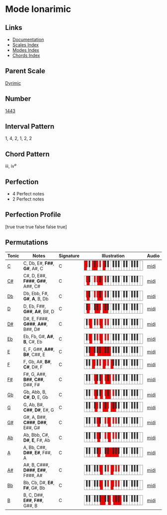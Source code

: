 # Mode Ionarimic

## Links

- [Documentation](index.md)
- [Scales Index](Scales.md)
- [Modes Index](Modes.md)
- [Chords Index](Chords.md)

## Parent Scale

[Dyrimic](ScaleDyrimic.md)

## Number

[1443](https://ianring.com/musictheory/scales/1443)

## Interval Pattern

1, 4, 2, 1, 2, 2

## Chord Pattern

iii, iv⁰

## Perfection

- 4 Perfect notes
- 2 Perfect notes

## Perfection Profile

[true true true false false true]

## Permutations

| Tonic | Notes | Signature | Illustration | Audio |
|-------|-------|-----------|--------------|-------|
| [C](ModeCNaturalIonarimic.md) | C, Db, E#, **F##**, **G#**, A#, C | C | ![CNaturalIonarimic](ModeCNaturalIonarimic.png) | [midi](https://github.com/edipermadi/music/blob/main/docs/ModeCNaturalIonarimic.mid?raw=true) |
| [C#](ModeCSharpIonarimic.md) | C#, D, E##, **F###**, **G##**, A##, C# | C | ![CSharpIonarimic](ModeCSharpIonarimic.png) | [midi](https://github.com/edipermadi/music/blob/main/docs/ModeCSharpIonarimic.mid?raw=true) |
| [Db](ModeDFlatIonarimic.md) | Db, Ebb, F#, **G#**, **A**, B, Db | C | ![DFlatIonarimic](ModeDFlatIonarimic.png) | [midi](https://github.com/edipermadi/music/blob/main/docs/ModeDFlatIonarimic.mid?raw=true) |
| [D](ModeDNaturalIonarimic.md) | D, Eb, F##, **G##**, **A#**, B#, D | C | ![DNaturalIonarimic](ModeDNaturalIonarimic.png) | [midi](https://github.com/edipermadi/music/blob/main/docs/ModeDNaturalIonarimic.mid?raw=true) |
| [D#](ModeDSharpIonarimic.md) | D#, E, F###, **G###**, **A##**, B##, D# | C | ![DSharpIonarimic](ModeDSharpIonarimic.png) | [midi](https://github.com/edipermadi/music/blob/main/docs/ModeDSharpIonarimic.mid?raw=true) |
| [Eb](ModeEFlatIonarimic.md) | Eb, Fb, G#, **A#**, **B**, C#, Eb | C | ![EFlatIonarimic](ModeEFlatIonarimic.png) | [midi](https://github.com/edipermadi/music/blob/main/docs/ModeEFlatIonarimic.mid?raw=true) |
| [E](ModeENaturalIonarimic.md) | E, F, G##, **A##**, **B#**, C##, E | C | ![ENaturalIonarimic](ModeENaturalIonarimic.png) | [midi](https://github.com/edipermadi/music/blob/main/docs/ModeENaturalIonarimic.mid?raw=true) |
| [F](ModeFNaturalIonarimic.md) | F, Gb, A#, **B#**, **C#**, D#, F | C | ![FNaturalIonarimic](ModeFNaturalIonarimic.png) | [midi](https://github.com/edipermadi/music/blob/main/docs/ModeFNaturalIonarimic.mid?raw=true) |
| [F#](ModeFSharpIonarimic.md) | F#, G, A##, **B##**, **C##**, D##, F# | C | ![FSharpIonarimic](ModeFSharpIonarimic.png) | [midi](https://github.com/edipermadi/music/blob/main/docs/ModeFSharpIonarimic.mid?raw=true) |
| [Gb](ModeGFlatIonarimic.md) | Gb, Abb, B, **C#**, **D**, E, Gb | C | ![GFlatIonarimic](ModeGFlatIonarimic.png) | [midi](https://github.com/edipermadi/music/blob/main/docs/ModeGFlatIonarimic.mid?raw=true) |
| [G](ModeGNaturalIonarimic.md) | G, Ab, B#, **C##**, **D#**, E#, G | C | ![GNaturalIonarimic](ModeGNaturalIonarimic.png) | [midi](https://github.com/edipermadi/music/blob/main/docs/ModeGNaturalIonarimic.mid?raw=true) |
| [G#](ModeGSharpIonarimic.md) | G#, A, B##, **C###**, **D##**, E##, G# | C | ![GSharpIonarimic](ModeGSharpIonarimic.png) | [midi](https://github.com/edipermadi/music/blob/main/docs/ModeGSharpIonarimic.mid?raw=true) |
| [Ab](ModeAFlatIonarimic.md) | Ab, Bbb, C#, **D#**, **E**, F#, Ab | C | ![AFlatIonarimic](ModeAFlatIonarimic.png) | [midi](https://github.com/edipermadi/music/blob/main/docs/ModeAFlatIonarimic.mid?raw=true) |
| [A](ModeANaturalIonarimic.md) | A, Bb, C##, **D##**, **E#**, F##, A | C | ![ANaturalIonarimic](ModeANaturalIonarimic.png) | [midi](https://github.com/edipermadi/music/blob/main/docs/ModeANaturalIonarimic.mid?raw=true) |
| [A#](ModeASharpIonarimic.md) | A#, B, C###, **D###**, **E##**, F###, A# | C | ![ASharpIonarimic](ModeASharpIonarimic.png) | [midi](https://github.com/edipermadi/music/blob/main/docs/ModeASharpIonarimic.mid?raw=true) |
| [Bb](ModeBFlatIonarimic.md) | Bb, Cb, D#, **E#**, **F#**, G#, Bb | C | ![BFlatIonarimic](ModeBFlatIonarimic.png) | [midi](https://github.com/edipermadi/music/blob/main/docs/ModeBFlatIonarimic.mid?raw=true) |
| [B](ModeBNaturalIonarimic.md) | B, C, D##, **E##**, **F##**, G##, B | C | ![BNaturalIonarimic](ModeBNaturalIonarimic.png) | [midi](https://github.com/edipermadi/music/blob/main/docs/ModeBNaturalIonarimic.mid?raw=true) |
